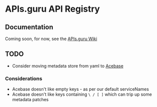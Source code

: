 # APIs.guru API Registry

## Documentation 

Coming soon, for now, see the [APIs.guru Wiki](https://github.com/APIs-guru/openapi-directory/wiki/Development) 

## TODO

* Consider moving metadata store from yaml to [Acebase](https://github.com/appy-one/acebase)

### Considerations

* Acebase doesn't like empty keys - as per our default serviceNames
* Acebase doesn't like keys containing `\ / [ ]` which can trip up some metadata patches

